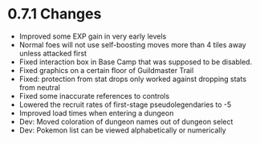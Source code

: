 # 0.7.1 Changes #

* Improved some EXP gain in very early levels
* Normal foes will not use self-boosting moves more than 4 tiles away unless attacked first
* Fixed interaction box in Base Camp that was supposed to be disabled.
* Fixed graphics on a certain floor of Guildmaster Trail
* Fixed: protection from stat drops only worked against dropping stats from neutral
* Fixed some inaccurate references to controls
* Lowered the recruit rates of first-stage pseudolegendaries to -5
* Improved load times when entering a dungeon
* Dev: Moved coloration of dungeon names out of dungeon select
* Dev: Pokemon list can be viewed alphabetically or numerically